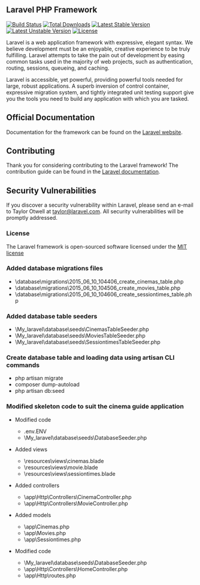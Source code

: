 ## Laravel PHP Framework

[![Build Status](https://travis-ci.org/laravel/framework.svg)](https://travis-ci.org/laravel/framework)
[![Total Downloads](https://poser.pugx.org/laravel/framework/d/total.svg)](https://packagist.org/packages/laravel/framework)
[![Latest Stable Version](https://poser.pugx.org/laravel/framework/v/stable.svg)](https://packagist.org/packages/laravel/framework)
[![Latest Unstable Version](https://poser.pugx.org/laravel/framework/v/unstable.svg)](https://packagist.org/packages/laravel/framework)
[![License](https://poser.pugx.org/laravel/framework/license.svg)](https://packagist.org/packages/laravel/framework)

Laravel is a web application framework with expressive, elegant syntax. We believe development must be an enjoyable, creative experience to be truly fulfilling. Laravel attempts to take the pain out of development by easing common tasks used in the majority of web projects, such as authentication, routing, sessions, queueing, and caching.

Laravel is accessible, yet powerful, providing powerful tools needed for large, robust applications. A superb inversion of control container, expressive migration system, and tightly integrated unit testing support give you the tools you need to build any application with which you are tasked.

## Official Documentation

Documentation for the framework can be found on the [Laravel website](http://laravel.com/docs).

## Contributing

Thank you for considering contributing to the Laravel framework! The contribution guide can be found in the [Laravel documentation](http://laravel.com/docs/contributions).

## Security Vulnerabilities

If you discover a security vulnerability within Laravel, please send an e-mail to Taylor Otwell at taylor@laravel.com. All security vulnerabilities will be promptly addressed.

### License

The Laravel framework is open-sourced software licensed under the [MIT license](http://opensource.org/licenses/MIT)

### Added database migrations files
  - \database\migrations\2015_06_10_104406_create_cinemas_table.php
  - \database\migrations\2015_06_10_104506_create_movies_table.php
  - \database\migrations\2015_06_10_104606_create_sessiontimes_table.php
	
### Added database table seeders
  - \My_laravel\database\seeds\CinemasTableSeeder.php
  - \My_laravel\database\seeds\MoviesTableSeeder.php
  - \My_laravel\database\seeds\SessiontimesTableSeeder.php
  
### Create database table and loading data using artisan CLI commands
  * php artisan migrate
  * composer dump-autoload
  * php artisan db:seed 
	
### Modified skeleton code to suit the cinema guide application
* Modified code
  - .env.ENV
  - \My_laravel\database\seeds\DatabaseSeeder.php
  
* Added views
  - \resources\views\cinemas.blade
  - \resources\views\movie.blade
  - \resources\views\sessiontimes.blade
  
* Added controllers
  - \app\Http\Controllers\CinemaController.php
  - \app\Http\Controllers\MovieController.php
  
* Added models
  - \app\Cinemas.php
  - \app\Movies.php
  - \app\Sessiontimes.php
  
* Modified code
  - \My_laravel\database\seeds\DatabaseSeeder.php
  - \app\Http\Controllers\HomeController.php
  - \app\Http\routes.php